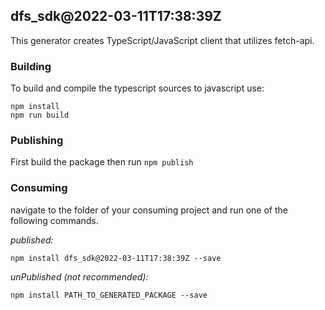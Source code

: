 ## dfs_sdk@2022-03-11T17:38:39Z

This generator creates TypeScript/JavaScript client that utilizes fetch-api.

### Building

To build and compile the typescript sources to javascript use:
```
npm install
npm run build
```

### Publishing

First build the package then run ```npm publish```

### Consuming

navigate to the folder of your consuming project and run one of the following commands.

_published:_

```
npm install dfs_sdk@2022-03-11T17:38:39Z --save
```

_unPublished (not recommended):_

```
npm install PATH_TO_GENERATED_PACKAGE --save
